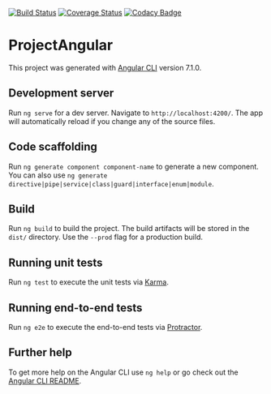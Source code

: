 [![Build Status](https://travis-ci.org/dany33code/project-angular.svg?branch=master)](https://travis-ci.org/dany33code/project-angular)
[![Coverage Status](https://coveralls.io/repos/github/dany33code/project-angular/badge.svg?branch=master)](https://coveralls.io/github/dany33code/project-angular?branch=master)
[![Codacy Badge](https://api.codacy.com/project/badge/Grade/568b22407ff64e5b8dd7a47df015b584)](https://www.codacy.com/app/dany33code/project-angular?utm_source=github.com&amp;utm_medium=referral&amp;utm_content=dany33code/project-angular&amp;utm_campaign=Badge_Grade)	
# ProjectAngular

This project was generated with [Angular CLI](https://github.com/angular/angular-cli) version 7.1.0.

## Development server

Run `ng serve` for a dev server. Navigate to `http://localhost:4200/`. The app will automatically reload if you change any of the source files.

## Code scaffolding

Run `ng generate component component-name` to generate a new component. You can also use `ng generate directive|pipe|service|class|guard|interface|enum|module`.

## Build

Run `ng build` to build the project. The build artifacts will be stored in the `dist/` directory. Use the `--prod` flag for a production build.

## Running unit tests

Run `ng test` to execute the unit tests via [Karma](https://karma-runner.github.io).

## Running end-to-end tests

Run `ng e2e` to execute the end-to-end tests via [Protractor](http://www.protractortest.org/).

## Further help

To get more help on the Angular CLI use `ng help` or go check out the [Angular CLI README](https://github.com/angular/angular-cli/blob/master/README.md).
